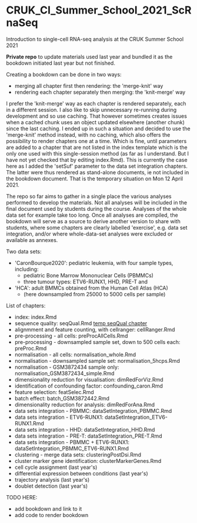 # CRUK_CI_Summer_School_2021_ScRnaSeq
Introduction to single-cell RNA-seq analysis at the CRUK Summer School 2021

**Private repo** to update materials used last year and bundled it as the bookdown initiated last year but not finished.

Creating a bookdown can be done in two ways:

* merging all chapter first then rendering: the 'merge-knit' way
* rendering each chapter separately then merging: the 'knit-merge' way

I prefer the 'knit-merge' way as each chapter is rendered separately, each in a different session. I also like to skip unnecessary re-running during development and so use caching. That however sometimes creates issues when a cached chunk uses an object updated elsewhere (another chunk) since the last caching. I ended up in such a situation and decided to use the 'merge-knit' method instead, with no caching, which also offers the possibility to render chapters one at a time. Which is fine, until parameters are added to a chapter that are not listed in the index template which is the only one used with this single-session method (as far as I understand. But I have not yet checked that by editing index.Rmd). This is currently the case here as I added the 'setSuf' parameter to the data set integration chapters. The latter were thus rendered as stand-alone documents, ie not included in the bookdown document. That is the temporary situation on Mon 12 April 2021.

The repo so far aims to gather in a single place the various analyses performed to develop the materials. Not all analyses will be included in the final document used by students during the course. Analyses of the whole data set for example take too long. Once all analyses are compiled, the bookdown will serve as a source to derive another version to share with students, where some chapters are clearly labelled 'exercise', e.g. data set integration, and/or where whole-data-set analyses were excluded or available as annexes.  

Two data sets:

* 'CaronBourque2020': pediatric leukemia, with four sample types, including:
  * pediatric Bone Marrow Mononuclear Cells (PBMMCs)
  * three tumour types: ETV6-RUNX1, HHD, PRE-T and  
* 'HCA': adult BMMCs obtained from the Human Cell Atlas (HCA)
  * (here downsampled from 25000 to 5000 cells per sample)

List of chapters:

* index: index.Rmd
* sequence quality: seqQual.Rmd [temp seqQual chapter](AnaWiSce/Ana1/BookDownMkWoC/SeqQualTop.html)
* alignmment and feature counting, with cellranger: cellRanger.Rmd
* pre-processing - all cells: preProcAllCells.Rmd
* pre-processing - downsampled sample set, down to 500 cells each: preProc.Rmd
* normalisation - all cells: normalisation_whole.Rmd
* normalisation - downsampled sample set: normalisation_5hcps.Rmd
* normalisation - GSM3872434 sample only: normalisation_GSM3872434_simple.Rmd
* dimensionality reduction for visualisation: dimRedForViz.Rmd
* identification of confounding factor: confounding_caron.Rmd
* feature selection: featSelec.Rmd
* batch effect: batch_GSM3872442.Rmd
* dimensionality reduction for analysis: dimRedForAna.Rmd
* data sets integration - PBMMC: dataSetIntegration_PBMMC.Rmd
* data sets integration - ETV6-RUNX1: dataSetIntegration_ETV6-RUNX1.Rmd
* data sets integration - HHD: dataSetIntegration_HHD.Rmd
* data sets integration - PRE-T: dataSetIntegration_PRE-T.Rmd
* data sets integration - PBMMC + ETV6-RUNX1: dataSetIntegration_PBMMC_ETV6-RUNX1.Rmd
* clustering - merge data sets: clusteringPostDsi.Rmd
* cluster marker gene identification: clusterMarkerGenes.Rmd
* cell cycle assignment (last year's)
* differential expression between conditions (last year's)
* trajectory analysis (last year's)
* doublet detection (last year's)

TODO HERE:

* add bookdown and link to it
* add code to render bookdown
